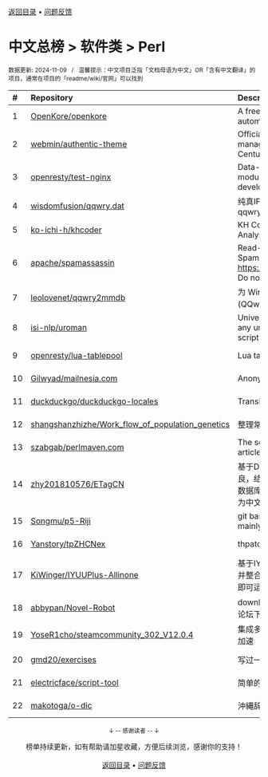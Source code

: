 <a href="https://gitee.com/GrowingGit/GitHub-Chinese-Top-Charts#github中文排行榜">返回目录</a> • <a href="/content/docs/feedback.md">问题反馈</a>

# 中文总榜 > 软件类 > Perl
<sub>数据更新: 2024-11-09&nbsp;&nbsp;&nbsp;/&nbsp;&nbsp;&nbsp;温馨提示：中文项目泛指「文档母语为中文」OR「含有中文翻译」的项目，通常在项目的「readme/wiki/官网」可以找到</sub>

|#|Repository|Description|Stars|Updated|
|:-|:-|:-|:-|:-|
|1|[OpenKore/openkore](https://github.com/OpenKore/openkore)|A free/open source client and automation tool for Ragnarok Online|1288|2024-11-05|
|2|[webmin/authentic-theme](https://github.com/webmin/authentic-theme)|Official theme for the best server management panel of the 21st Century|948|2024-11-06|
|3|[openresty/test-nginx](https://github.com/openresty/test-nginx)|Data-driven test scaffold for Nginx C module and OpenResty Lua library development|441|2024-11-05|
|4|[wisdomfusion/qqwry.dat](https://github.com/wisdomfusion/qqwry.dat)|纯真IP地址数据库镜像，mirror of qqwry.dat|393|2024-09-19|
|5|[ko-ichi-h/khcoder](https://github.com/ko-ichi-h/khcoder)|KH Coder: for Quantitative Content Analysis or Text Mining|307|2024-10-11|
|6|[apache/spamassassin](https://github.com/apache/spamassassin)|Read-only mirror of Apache SpamAssassin. Submit patches to https://bz.apache.org/SpamAssassin/. Do not send pull requests|283|2024-11-08|
|7|[leolovenet/qqwry2mmdb](https://github.com/leolovenet/qqwry2mmdb)|为 Wireshark 能使用纯真网络 IP 数据库(QQwry)而提供的格式转换工具|163|2024-10-01|
|8|[isi-nlp/uroman](https://github.com/isi-nlp/uroman)|Universal Romanizer that can convert any unicode script to roman (latin) script|150|2024-07-26|
|9|[openresty/lua-tablepool](https://github.com/openresty/lua-tablepool)|Lua table recycling pools for LuaJIT|111|2024-08-17|
|10|[Gilwyad/mailnesia.com](https://github.com/Gilwyad/mailnesia.com)|Anonymous Email in Seconds|104|2024-08-15|
|11|[duckduckgo/duckduckgo-locales](https://github.com/duckduckgo/duckduckgo-locales)|Translation files for duckduckgo.com|98|2024-10-21|
|12|[shangshanzhizhe/Work_flow_of_population_genetics](https://github.com/shangshanzhizhe/Work_flow_of_population_genetics)|整理常用的群体遗传学分析流程和脚本|93|2024-05-30|
|13|[szabgab/perlmaven.com](https://github.com/szabgab/perlmaven.com)|The source files of the Perl Maven articles|68|2024-11-08|
|14|[zhy201810576/ETagCN](https://github.com/zhy201810576/ETagCN)|基于Difegue编写的E-Hentai插件进行改良，结合EhTagTranslation项目提供的数据库转换来自E-Hentai上的英文标签为中文标签。|66|2024-06-17|
|15|[Songmu/p5-Riji](https://github.com/Songmu/p5-Riji)|git based simple static site generator mainly for blogging|25|2024-11-06|
|16|[Yanstory/tpZHCNex](https://github.com/Yanstory/tpZHCNex)|thpatch zh-hans extra patches (Beta)|18|2024-06-18|
|17|[KiWinger/IYUUPlus-Allinone](https://github.com/KiWinger/IYUUPlus-Allinone)|基于IYUUPlus-Dev原版，优化安装流程并整合为一体包，无需安装其他任何文件即可运行IYUUPlus。|7|2024-07-14|
|18|[abbypan/Novel-Robot](https://github.com/abbypan/Novel-Robot)|download novel / forum thread, 小说/论坛下载器|5|2024-08-08|
|19|[YoseR1cho/steamcommunity_302_V12.0.4](https://github.com/YoseR1cho/steamcommunity_302_V12.0.4)|集成多种功能steam工具箱 支持github加速|4|2024-07-12|
|20|[gmd20/exercises](https://github.com/gmd20/exercises)|写过一些练习或者小工具，小代码片段等|4|2024-05-31|
|21|[electricface/script-tool](https://github.com/electricface/script-tool)|简单的脚本工具|4|2024-11-06|
|22|[makotoga/o-dic](https://github.com/makotoga/o-dic)|沖縄辞書|2|2024-05-23|

<div align="center">
    <p><sub>↓ -- 感谢读者 -- ↓</sub></p>
    榜单持续更新，如有帮助请加星收藏，方便后续浏览，感谢你的支持！
</div>

<br/>

<div align="center"><a href="https://gitee.com/GrowingGit/GitHub-Chinese-Top-Charts#github中文排行榜">返回目录</a> • <a href="/content/docs/feedback.md">问题反馈</a></div>
